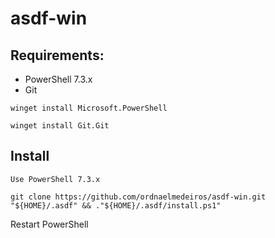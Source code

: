 # asdf-win

## Requirements:

- PowerShell 7.3.x
- Git

```shell
winget install Microsoft.PowerShell
```
```shell
winget install Git.Git
```

## Install
`Use PowerShell 7.3.x`
```shell
git clone https://github.com/ordnaelmedeiros/asdf-win.git "${HOME}/.asdf" && ."${HOME}/.asdf/install.ps1"
```
Restart PowerShell

